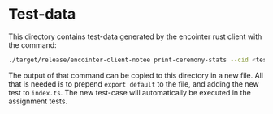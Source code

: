 # Test-data
This directory contains test-data generated by the encointer rust client with the command:

```bash
./target/release/encointer-client-notee print-ceremony-stats --cid <test-cid>
```

The output of that command can be copied to this directory in a new file. All that is needed is to prepend 
`export default` to the file, and adding the new test to `index.ts`. The new test-case will automatically be executed
in the assignment tests.
